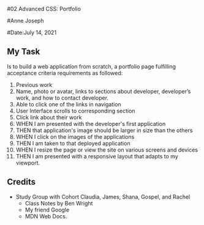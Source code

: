 #02 Advanced CSS: Portfolio

#Anne Joseph

#Date:July 14, 2021

## My Task

Is to build a web application from scratch, a portfolio page fulfilling acceptance criteria requirements as followed:

1. Previous work
2. Name, photo or avatar, links to sections about developer, 			developer’s work, and how to contact developer.
3. Able to click one of the links in navigation
4. User Interface scrolls to corresponding section
5.  Click link about their work
6. WHEN I am presented with the developer's first application
7. THEN that application's image should be larger in size than the others
8. WHEN I click on the images of the applications
9. THEN I am taken to that deployed application
10. WHEN I resize the page or view the site on various screens and devices
11. THEN I am presented with a responsive layout that adapts to my viewport.

## Credits
- Study Group with Cohort Claudia, James,  Shana, Gospel, and Rachel
  -   Class Notes by Ben Wright
  -   My friend Google
  -   MDN Web Docs.
